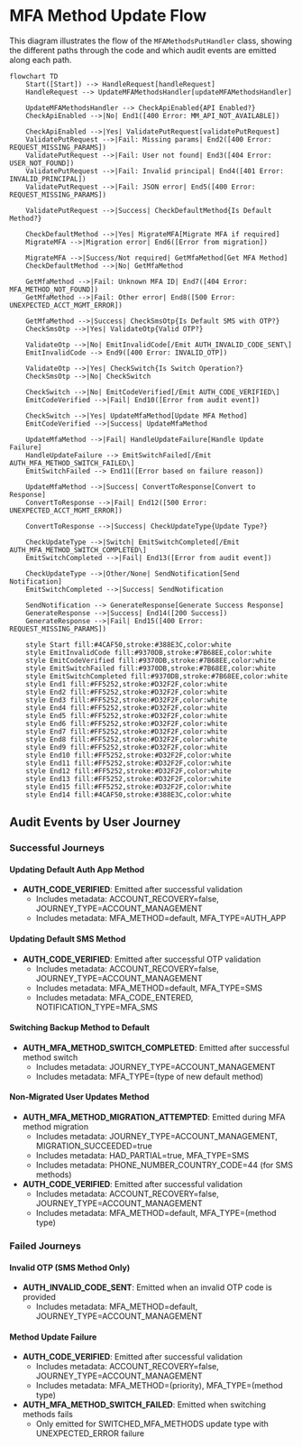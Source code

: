 # MFA Method Update Flow

This diagram illustrates the flow of the `MFAMethodsPutHandler` class, showing the different paths through the code and which audit events are emitted along each path.

```mermaid
flowchart TD
    Start([Start]) --> HandleRequest[handleRequest]
    HandleRequest --> UpdateMFAMethodsHandler[updateMFAMethodsHandler]
    
    UpdateMFAMethodsHandler --> CheckApiEnabled{API Enabled?}
    CheckApiEnabled -->|No| End1([400 Error: MM_API_NOT_AVAILABLE])
    
    CheckApiEnabled -->|Yes| ValidatePutRequest[validatePutRequest]
    ValidatePutRequest -->|Fail: Missing params| End2([400 Error: REQUEST_MISSING_PARAMS])
    ValidatePutRequest -->|Fail: User not found| End3([404 Error: USER_NOT_FOUND])
    ValidatePutRequest -->|Fail: Invalid principal| End4([401 Error: INVALID_PRINCIPAL])
    ValidatePutRequest -->|Fail: JSON error| End5([400 Error: REQUEST_MISSING_PARAMS])
    
    ValidatePutRequest -->|Success| CheckDefaultMethod{Is Default Method?}
    
    CheckDefaultMethod -->|Yes| MigrateMFA[Migrate MFA if required]
    MigrateMFA -->|Migration error| End6([Error from migration])
    
    MigrateMFA -->|Success/Not required| GetMfaMethod[Get MFA Method]
    CheckDefaultMethod -->|No| GetMfaMethod
    
    GetMfaMethod -->|Fail: Unknown MFA ID| End7([404 Error: MFA_METHOD_NOT_FOUND])
    GetMfaMethod -->|Fail: Other error| End8([500 Error: UNEXPECTED_ACCT_MGMT_ERROR])
    
    GetMfaMethod -->|Success| CheckSmsOtp{Is Default SMS with OTP?}
    CheckSmsOtp -->|Yes| ValidateOtp{Valid OTP?}
    
    ValidateOtp -->|No| EmitInvalidCode[/Emit AUTH_INVALID_CODE_SENT\]
    EmitInvalidCode --> End9([400 Error: INVALID_OTP])
    
    ValidateOtp -->|Yes| CheckSwitch{Is Switch Operation?}
    CheckSmsOtp -->|No| CheckSwitch
    
    CheckSwitch -->|No| EmitCodeVerified[/Emit AUTH_CODE_VERIFIED\]
    EmitCodeVerified -->|Fail| End10([Error from audit event])
    
    CheckSwitch -->|Yes| UpdateMfaMethod[Update MFA Method]
    EmitCodeVerified -->|Success| UpdateMfaMethod
    
    UpdateMfaMethod -->|Fail| HandleUpdateFailure[Handle Update Failure]
    HandleUpdateFailure --> EmitSwitchFailed[/Emit AUTH_MFA_METHOD_SWITCH_FAILED\]
    EmitSwitchFailed --> End11([Error based on failure reason])
    
    UpdateMfaMethod -->|Success| ConvertToResponse[Convert to Response]
    ConvertToResponse -->|Fail| End12([500 Error: UNEXPECTED_ACCT_MGMT_ERROR])
    
    ConvertToResponse -->|Success| CheckUpdateType{Update Type?}
    
    CheckUpdateType -->|Switch| EmitSwitchCompleted[/Emit AUTH_MFA_METHOD_SWITCH_COMPLETED\]
    EmitSwitchCompleted -->|Fail| End13([Error from audit event])
    
    CheckUpdateType -->|Other/None| SendNotification[Send Notification]
    EmitSwitchCompleted -->|Success| SendNotification
    
    SendNotification --> GenerateResponse[Generate Success Response]
    GenerateResponse -->|Success| End14([200 Success])
    GenerateResponse -->|Fail| End15([400 Error: REQUEST_MISSING_PARAMS])
    
    style Start fill:#4CAF50,stroke:#388E3C,color:white
    style EmitInvalidCode fill:#9370DB,stroke:#7B68EE,color:white
    style EmitCodeVerified fill:#9370DB,stroke:#7B68EE,color:white
    style EmitSwitchFailed fill:#9370DB,stroke:#7B68EE,color:white
    style EmitSwitchCompleted fill:#9370DB,stroke:#7B68EE,color:white
    style End1 fill:#FF5252,stroke:#D32F2F,color:white
    style End2 fill:#FF5252,stroke:#D32F2F,color:white
    style End3 fill:#FF5252,stroke:#D32F2F,color:white
    style End4 fill:#FF5252,stroke:#D32F2F,color:white
    style End5 fill:#FF5252,stroke:#D32F2F,color:white
    style End6 fill:#FF5252,stroke:#D32F2F,color:white
    style End7 fill:#FF5252,stroke:#D32F2F,color:white
    style End8 fill:#FF5252,stroke:#D32F2F,color:white
    style End9 fill:#FF5252,stroke:#D32F2F,color:white
    style End10 fill:#FF5252,stroke:#D32F2F,color:white
    style End11 fill:#FF5252,stroke:#D32F2F,color:white
    style End12 fill:#FF5252,stroke:#D32F2F,color:white
    style End13 fill:#FF5252,stroke:#D32F2F,color:white
    style End15 fill:#FF5252,stroke:#D32F2F,color:white
    style End14 fill:#4CAF50,stroke:#388E3C,color:white
```

## Audit Events by User Journey

### Successful Journeys

#### Updating Default Auth App Method
- **AUTH_CODE_VERIFIED**: Emitted after successful validation
  - Includes metadata: ACCOUNT_RECOVERY=false, JOURNEY_TYPE=ACCOUNT_MANAGEMENT
  - Includes metadata: MFA_METHOD=default, MFA_TYPE=AUTH_APP

#### Updating Default SMS Method
- **AUTH_CODE_VERIFIED**: Emitted after successful OTP validation
  - Includes metadata: ACCOUNT_RECOVERY=false, JOURNEY_TYPE=ACCOUNT_MANAGEMENT
  - Includes metadata: MFA_METHOD=default, MFA_TYPE=SMS
  - Includes metadata: MFA_CODE_ENTERED, NOTIFICATION_TYPE=MFA_SMS

#### Switching Backup Method to Default
- **AUTH_MFA_METHOD_SWITCH_COMPLETED**: Emitted after successful method switch
  - Includes metadata: JOURNEY_TYPE=ACCOUNT_MANAGEMENT
  - Includes metadata: MFA_TYPE=(type of new default method)

#### Non-Migrated User Updates Method
- **AUTH_MFA_METHOD_MIGRATION_ATTEMPTED**: Emitted during MFA method migration
  - Includes metadata: JOURNEY_TYPE=ACCOUNT_MANAGEMENT, MIGRATION_SUCCEEDED=true
  - Includes metadata: HAD_PARTIAL=true, MFA_TYPE=SMS
  - Includes metadata: PHONE_NUMBER_COUNTRY_CODE=44 (for SMS methods)
- **AUTH_CODE_VERIFIED**: Emitted after successful validation
  - Includes metadata: ACCOUNT_RECOVERY=false, JOURNEY_TYPE=ACCOUNT_MANAGEMENT
  - Includes metadata: MFA_METHOD=default, MFA_TYPE=(method type)

### Failed Journeys

#### Invalid OTP (SMS Method Only)
- **AUTH_INVALID_CODE_SENT**: Emitted when an invalid OTP code is provided
  - Includes metadata: MFA_METHOD=default, JOURNEY_TYPE=ACCOUNT_MANAGEMENT

#### Method Update Failure
- **AUTH_CODE_VERIFIED**: Emitted after successful validation
  - Includes metadata: ACCOUNT_RECOVERY=false, JOURNEY_TYPE=ACCOUNT_MANAGEMENT
  - Includes metadata: MFA_METHOD=(priority), MFA_TYPE=(method type)
- **AUTH_MFA_METHOD_SWITCH_FAILED**: Emitted when switching methods fails
  - Only emitted for SWITCHED_MFA_METHODS update type with UNEXPECTED_ERROR failure